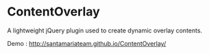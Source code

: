 # ContentOverlay

A lightweight jQuery plugin used to create dynamic overlay contents.

Demo : http://santamariateam.github.io/ContentOverlay/
